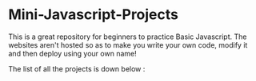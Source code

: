 # Mini-Javascript-Projects
This is a great repository for beginners to practice Basic Javascript.
The websites aren't hosted so as to make you write your own code, modify it and then deploy using your own name!

The list of all the projects is down below :
